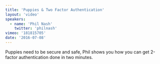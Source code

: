 ```yaml
---
title: 'Puppies & Two Factor Authentication'
layout: 'video'
speakers:
  - name: 'Phil Nash'
    twitter: 'philnash'
vimeo: '181815705'
date: '2016-07-08'
---
```


Puppies need to be secure and safe, Phil shows you how you can get 2-factor authentication done in two minutes.
